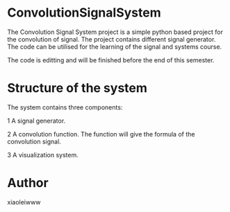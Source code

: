# ConvolutionSignalSystem

The Convolution Signal System project is a simple python based project for the convolution of signal. The project contains different signal generator. The code can be utilised for the learning of the signal and systems course.

The code is editting and will be finished before the end of this semester.

# Structure of the system

The system contains three components:

1 A signal generator.

2 A convolution function. The function will give the formula of the convolution signal.

3 A visualization system.

# Author
xiaoleiwww
